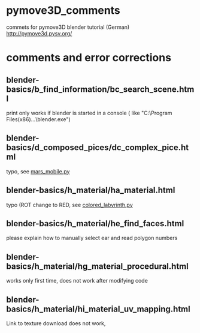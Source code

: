 pymove3D_comments
=================

commets for pymove3D blender tutorial (German) http://pymove3d.pysv.org/


comments and error corrections
=============================

blender-basics/b_find_information/bc_search_scene.html
------------------------------------------------------

print only works if blender is started in a console ( like "C:\Program Files(x86)\...\blender.exe")

blender-basics/d_composed_pices/dc_complex_pice.html
----------------------------------------------------

typo, see [mars_mobile.py](mars_mobile.py)

blender-basics/h_material/ha_material.html
------------------------------------------

typo (ROT change to RED, see [colored_labyrinth.py](colored_labyrinth.py) 

blender-basics/h_material/he_find_faces.html
--------------------------------------------

please explain how to manually select ear and read polygon numbers

blender-basics/h_material/hg_material_procedural.html
-----------------------------------------------------

works only first time, does not work after modifying code

blender-basics/h_material/hi_material_uv_mapping.html
-----------------------------------------------------

Link to texture download does not work, 
